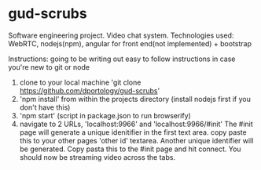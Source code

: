 # gud-scrubs
Software engineering project. Video chat system. Technologies used: WebRTC, 
nodejs(npm), angular for front end(not implemented) + bootstrap

Instructions:
going to be writing out easy to follow instructions in case you're new to git or node



1) clone to your local machine 'git clone https://github.com/dportology/gud-scrubs'
2) 'npm install' from within the projects directory (install nodejs first if you don't have this)
3) 'npm start' (script in package.json to run browserify)
4) navigate to 2 URLs, 'localhost:9966' and 'localhost:9966/#init'
      The #init page will generate a unique idenitifier in the first
      text area. copy paste this to your other pages 'other id' textarea.
      Another unique identifier will be generated. Copy pasta this to the #init page
      and hit connect. You should now be streaming video across the tabs.

